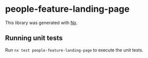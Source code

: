 # people-feature-landing-page

This library was generated with [Nx](https://nx.dev).

## Running unit tests

Run `nx test people-feature-landing-page` to execute the unit tests.
